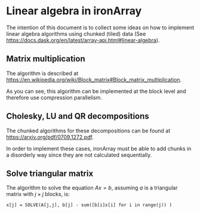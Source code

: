 # Linear algebra in ironArray

The intention of this document is to collect some ideas on how to implement
linear algebra algorithms using chunked (tiled) data (See https://docs.dask.org/en/latest/array-api.html#linear-algebra).

## Matrix multiplication

The algorithm is described at https://en.wikipedia.org/wiki/Block_matrix#Block_matrix_multiplication.

As you can see, this algorithm can be implemented at the block level and
therefore use compression parallelism.

## Cholesky, LU and QR decompositions

The chunked algorithms for these decompositions can be found at https://arxiv.org/pdf/0709.1272.pdf.

In order to implement these cases, ironArray must be able to add chunks in a
disorderly way since they are not calculated sequentially.

## Solve triangular matrix

The algorithm to solve the equation $Ax=b$, assuming $a$ is a triangular matrix with $j\times j$ blocks, is:

    x[j] = SOLVE(A[j,j], b[j] - sum([b[i]x[i] for i in range(j)) ) 

